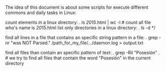 The idea of this document is about some scripts for execute different commons and daily tasks in Linux:

count elements in a linux directory:
  . ls *2015*.html | wc -l  # count all file who's name is _2015_.html
list only directories in a linux directory:
  . ls -d */

find all lines in a file that contains an specific string pattern in a file:
  . grep -nr "was NOT Parsed." /path_for_my_file/.../daemon.log > output.txt
  
find  all files than contain an specific pattern of text:
  . grep -Ril "Posesión" .  # we try to find all files that contain the word "Posesión" in the current directory 

